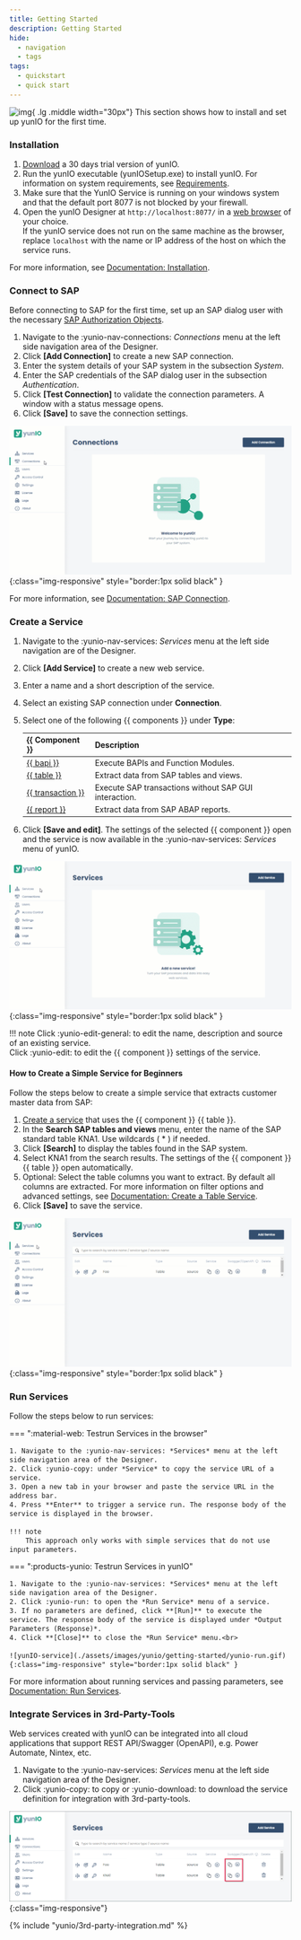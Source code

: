 ```yaml
---
title: Getting Started
description: Getting Started
hide:
  - navigation
  - tags
tags:
  - quickstart
  - quick start  
---
```


![img](site:assets/images/logos/theo-thumbs.png){ .lg .middle width="30px"} This section shows how to install and set up yunIO for the first time.


### Installation

1. [Download](https://theobald-software.com/en/download-trial/) a 30 days trial version of yunIO.
2. Run the yunIO executable (yunIOSetup.exe) to install yunIO.
For information on system requirements, see [Requirements](documentation/setup/requirements.md).
3. Make sure that the YunIO Service is running on your windows system and that the default port 8077 is not blocked by your firewall.<br>
4. Open the yunIO Designer at `http://localhost:8077/` in a [web browser](documentation/setup/requirements.md#supported-web-browsers) of your choice.<br>
If the yunIO service does not run on the same machine as the browser, replace `localhost` with the name or IP address of the host on which the service runs.

For more information, see [Documentation: Installation](documentation/setup/installation-and-update.md).

### Connect to SAP

Before connecting to SAP for the first time, set up an SAP dialog user with the necessary [SAP Authorization Objects](documentation/setup-in-sap/sap-authority-objects.md/#general-authorization-objects).

1. Navigate to the  :yunio-nav-connections: *Connections* menu at the left side navigation area of the Designer.
2. Click **[Add Connection]** to create a new SAP connection.<br>
3. Enter the system details of your SAP system in the subsection *System*.<br>
4. Enter the SAP credentials of the SAP dialog user in the subsection *Authentication*.
5. Click **[Test Connection]** to validate the connection parameters. A window with a status message opens.
6. Click **[Save]** to save the connection settings. <br>

![yunIO-connection](./assets/images/yunio/getting-started/yunio-connections.gif){:class="img-responsive" style="border:1px solid black" }

For more information, see [Documentation: SAP Connection](documentation/sap-connection/index.md).

<!---
![web-ui](./assets/images/yunio/getting-started/add-connection.png){:class="img-responsive"}
![yunIO-connection](./assets/images/yunio/getting-started/yunio-connections.png){:class="img-responsive"}
-->

### Create a Service

1. Navigate to the  :yunio-nav-services: *Services* menu at the left side navigation are of the Designer.
2. Click **[Add Service]** to create a new web service.
3. Enter a name and a short description of the service. 
4. Select an existing SAP connection under **Connection**.
5. Select one of the following {{ components }} under **Type**: 

	|  {{ Component }}  |  Description   |  
	|----------|-------------|
	| [{{ bapi }}](documentation/function-modules-and-bapis/index.md) | Execute BAPIs and Function Modules. |
	| [{{ table }}](documentation/tables-and-views/index.md) | Extract data from SAP tables and views. |
	| [{{ transaction }}](documentation/transactions/index.md) | Execute SAP transactions without SAP GUI interaction. |
	| [{{ report }}](documentation/reports/index.md) | Extract data from SAP ABAP reports. | 

6. Click **[Save and edit]**.
The settings of the selected {{ component }} open and the service is now available in the :yunio-nav-services: *Services* menu of yunIO.<br>

![yunIO-service](./assets/images/yunio/getting-started/yunio-services.gif){:class="img-responsive" style="border:1px solid black" }

!!! note
	Click :yunio-edit-general: to edit the name, description and source of an existing service.<br>
	Click :yunio-edit: to edit the {{ component }} settings of the service. <br>


#### How to Create a Simple Service for Beginners

Follow the steps below to create a simple service that extracts customer master data from SAP:

1. [Create a service](#create-a-service) that uses the {{ component }} {{ table }}.
2. In the **Search SAP tables and views** menu, enter the name of the SAP standard table KNA1. Use wildcards ( * ) if needed.
3. Click **[Search]** to display the tables found in the SAP system.
4. Select KNA1 from the search results. The settings of the {{ component }} {{ table }} open automatically.
5. Optional: Select the table columns you want to extract. By default all columns are extracted. 
For more information on filter options and advanced settings, see [Documentation: Create a Table Service](documentation/tables-and-views/index.md).
6. Click **[Save]** to save the service.<br>

![yunIO-sample-service](./assets/images/yunio/getting-started/yunio-sample-service.gif){:class="img-responsive" style="border:1px solid black" }

<!---
![yunIO-new-service](./assets/images/yunio/yunio-services.png){:class="img-responsive" width="750px"}
![yunIO-new-service](./assets/images/yunio/create-table.png){:class="img-responsive" width="750px"}

yunIO offers the following features for reading and writing data from and to SAP:

	- [{{ bapi }}](./documentation/function-modules-and-bapis/index.md) - executes BAPIs and function modules
	- [{{ table }}](./documentation/tables-and-views/index.md) - extracts data from SAP tables and views
	- [{{ transaction }}](./documentation/transactions/index.md) - executes SAP transactions without SAP GUI interaction
	- [{{ report }}](./documentation/reports/index.md) - extracts SAP ABAP reports

!!! tip 

	Follow the steps below to create a simple test service that extracts customer master data from SAP
	
	1. [Create a service](#create-a-service) that uses the {{ component }} {{ table }}.
	2. In the **Search SAP tables and views** menu, enter the name of the SAP standard table KNA1. Use wildcards ( * ) if needed.
	3. Click **[Search]** to display the tables found in the SAP system.
	4. Select KNA1 from the search results. The settings of the {{ component }} {{ table }} open automatically.
	5. Optional: Select the table columns you want to extract. By default all columns are extracted. 
	For more information on filter options and advanced settings, see [Documentation: Creating a Table Service](documentation/tables-and-views/creating-a-table-service.md/#settings).
	6. Click **[Save]** to save the service.<br>
	![yunIO-sample-service](./assets/images/yunio/getting-started/yunio-sample-service.gif){:class="img-responsive" style="border:1px solid black" }


### Run a Service

Follow the steps below to testrun a service directly in yunIO:

1. Navigate to the :yunio-nav-services: *Services* menu at the left side navigation area of the Designer.
2. Click :yunio-run: to open the *Run Service* menu of a service.
3. Click **[Run]** to execute the service. <br>
The response body of the service is displayed under *Output Parameters (Response)*.
4. Click **[Close]** to close the *Run Service* menu.<br>
![yunIO-service](./assets/images/yunio/getting-started/yunio-run.gif){:class="img-responsive" style="border:1px solid black" }

For more information about running services and passing parameters, see [Documentation: Run Services](./documentation/run-services.md).

#### How to Integrate yunIO Services with 3rd-Party-Tools
1. Navigate to the  :yunio-nav-services: *Services* menu at the left side navigation are of the Designer.
2. Click :yunio-copy: to copy or :yunio-download: to download the service definition for integration with 3rd-party-tools. 

Web services created with yunIO can be integrated into all cloud applications that support REST API/Swagger (OpenAPI), e.g. Power Automate, Nintex, etc.
{% include "yunio/3rd-party-integration.md" %}

-->

### Run Services

Follow the steps below to run services:

=== ":material-web: Testrun Services in the browser"

	1. Navigate to the :yunio-nav-services: *Services* menu at the left side navigation area of the Designer.
	2. Click :yunio-copy: under *Service* to copy the service URL of a service.
	3. Open a new tab in your browser and paste the service URL in the address bar.
	4. Press **Enter** to trigger a service run. The response body of the service is displayed in the browser.
	
	!!! note
		This approach only works with simple services that do not use input parameters.


=== ":products-yunio: Testrun Services in yunIO"

	1. Navigate to the :yunio-nav-services: *Services* menu at the left side navigation area of the Designer.
	2. Click :yunio-run: to open the *Run Service* menu of a service.
	3. If no parameters are defined, click **[Run]** to execute the service. The response body of the service is displayed under *Output Parameters (Response)*.
	4. Click **[Close]** to close the *Run Service* menu.<br>
	
	![yunIO-service](./assets/images/yunio/getting-started/yunio-run.gif){:class="img-responsive" style="border:1px solid black" }

For more information about running services and passing parameters, see [Documentation: Run Services](./documentation/run-services.md).

### Integrate Services in 3rd-Party-Tools

Web services created with yunIO can be integrated into all cloud applications that support REST API/Swagger (OpenAPI), e.g. Power Automate, Nintex, etc.

1. Navigate to the  :yunio-nav-services: *Services* menu at the left side navigation area of the Designer.
2. Click :yunio-copy: to copy or :yunio-download: to download the service definition for integration with 3rd-party-tools. <br>
	
![yunIO-service](./assets/images/yunio/getting-started/yunio-services.png){:class="img-responsive"}

{% include "yunio/3rd-party-integration.md" %}

